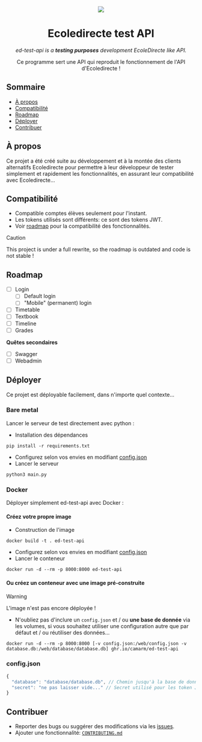 <div align="center">

<br>
<br>

<img src=".github/banner.png"/>

# Ecoledirecte test API
_ed-test-api is a **testing purposes** development EcoleDirecte like API._


Ce programme sert une API qui reproduit le fonctionnement de l'API d'Ecoledirecte !


</div>

## Sommaire
- [À propos](#à-propos)
- [Compatibilité](#compatibilité)
- [Roadmap](#roadmap)
- [Déployer](#déployer)
- [Contribuer](#contribuer)

## À propos

Ce projet a été créé suite au développement et à la montée des clients alternatifs Ecoledirecte pour permettre à leur développeur de tester simplement et rapidement les fonctionnalités, en assurant leur compatibilité avec Ecoledirecte...

## Compatibilité

- Compatible comptes élèves seulement pour l'instant.
- Les tokens utilisés sont différents: ce sont des tokens JWT.
- Voir [roadmap](#roadmap) pour la compatibilité des fonctionnalités.

> [!CAUTION]
> This project is under a full rewrite, so the roadmap is outdated and code is not stable !

## Roadmap

- [ ] Login
  - [ ] Default login
  - [ ] "Mobile" (permanent) login
- [ ] Timetable
- [ ] Textbook
- [ ] Timeline
- [ ] Grades

**Quêtes secondaires**
- [ ] Swagger
- [ ] Webadmin

## Déployer

Ce projet est déployable facilement, dans n'importe quel contexte...

### Bare metal

Lancer le serveur de test directement avec python :
- Installation des dépendances
```shell
pip install -r requirements.txt
```
- Configurez selon vos envies en modifiant [config.json](#configjson)
- Lancer le serveur
```shell
python3 main.py
```

### Docker

Déployer simplement ed-test-api avec Docker :

#### Créez votre propre image
- Construction de l'image
```shell
docker build -t . ed-test-api
```
- Configurez selon vos envies en modifiant [config.json](#configjson)
- Lancer le conteneur
```shell
docker run -d --rm -p 8000:8000 ed-test-api
```

#### Ou créez un conteneur avec une image pré-construite

> [!WARNING]
> L'image n'est pas encore déployée !

- N'oubliez pas d'inclure un `config.json` et / ou **une base de donnée** via les volumes, si vous souhaitez utiliser une configuration autre que par défaut et / ou réutiliser des données...
```shell
docker run -d --rm -p 8000:8000 [-v config.json:/web/config.json -v database.db:/web/database/database.db] ghr.io/camarm/ed-test-api
```

### config.json

```js
{
  "database": "database/database.db", // Chemin jusqu'à la base de données
  "secret": "ne pas laisser vide..." // Secret utilisé pour les token JWT (`openssl rand -base64 172 | tr -d '\n'`)
}

```

## Contribuer

- Reporter des bugs ou suggérer des modifications via les [issues](/issues).
- Ajouter une fonctionnalité: [`CONTRIBUTING.md`](CONTRIBUTING.md)
